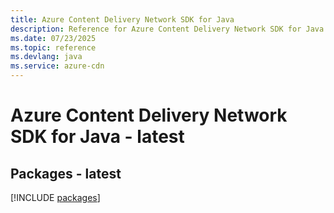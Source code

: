 ```yaml
---
title: Azure Content Delivery Network SDK for Java
description: Reference for Azure Content Delivery Network SDK for Java
ms.date: 07/23/2025
ms.topic: reference
ms.devlang: java
ms.service: azure-cdn
---
```

# Azure Content Delivery Network SDK for Java - latest
## Packages - latest
[!INCLUDE [packages](content-delivery-network-index.md)]